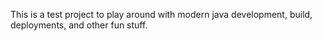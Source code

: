 This is a test project to play around with modern java development, build, deployments, and other fun stuff.